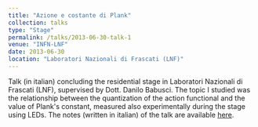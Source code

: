 ```yaml
---
title: "Azione e costante di Plank"
collection: talks
type: "Stage"
permalink: /talks/2013-06-30-talk-1
venue: "INFN-LNF"
date: 2013-06-30
location: "Laboratori Nazionali di Frascati (LNF)"
---
```

Talk (in italian) concluding the residential stage in Laboratori Nazionali di Frascati (LNF), supervised by Dott. Danilo Babusci. 
The topic I studied was the relationship between the quantization of the action functional and the value of Plank's constant, measured 
also experimentally during the stage using LEDs. The notes (written in italian) of the talk are available [here](https://geometrino.files.wordpress.com/2022/02/azione-1.pdf).
